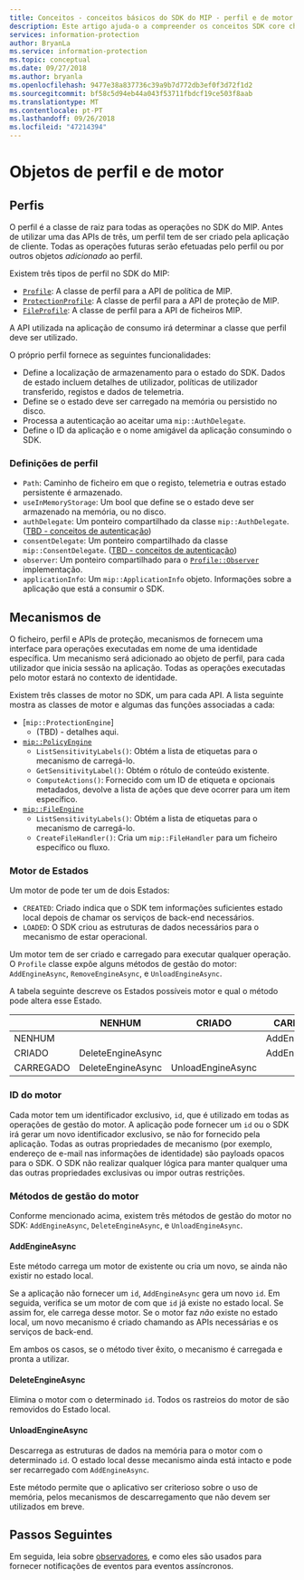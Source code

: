 ```yaml
---
title: Conceitos - conceitos básicos do SDK do MIP - perfil e de motor
description: Este artigo ajuda-o a compreender os conceitos SDK core chamados o perfil e o mecanismo, que são criados durante a inicialização do aplicativo.
services: information-protection
author: BryanLa
ms.service: information-protection
ms.topic: conceptual
ms.date: 09/27/2018
ms.author: bryanla
ms.openlocfilehash: 9477e38a837736c39a9b7d772db3ef0f3d72f1d2
ms.sourcegitcommit: bf58c5d94eb44a043f53711fbdcf19ce503f8aab
ms.translationtype: MT
ms.contentlocale: pt-PT
ms.lasthandoff: 09/26/2018
ms.locfileid: "47214394"
---
```

# <a name="profile-and-engine-objects"></a>Objetos de perfil e de motor

## <a name="profiles"></a>Perfis

O perfil é a classe de raiz para todas as operações no SDK do MIP. Antes de utilizar uma das APIs de três, um perfil tem de ser criado pela aplicação de cliente. Todas as operações futuras serão efetuadas pelo perfil ou por outros objetos *adicionado* ao perfil.

Existem três tipos de perfil no SDK do MIP:

- [`Profile`](https://docs.microsoft.com/en-us/azure/information-protection/develop/mip/class_mip_profile): A classe de perfil para a API de política de MIP.
- [`ProtectionProfile`](https://docs.microsoft.com/en-us/azure/information-protection/develop/mip/class_mip_protectionprofile): A classe de perfil para a API de proteção de MIP.
- [`FileProfile`](https://docs.microsoft.com/en-us/azure/information-protection/develop/mip/class_mip_fileprofile): A classe de perfil para a API de ficheiros MIP.

A API utilizada na aplicação de consumo irá determinar a classe que perfil deve ser utilizado.

O próprio perfil fornece as seguintes funcionalidades:

- Define a localização de armazenamento para o estado do SDK. Dados de estado incluem detalhes de utilizador, políticas de utilizador transferido, registos e dados de telemetria.
- Define se o estado deve ser carregado na memória ou persistido no disco.
- Processa a autenticação ao aceitar uma `mip::AuthDelegate`.
- Define o ID da aplicação e o nome amigável da aplicação consumindo o SDK.

### <a name="profile-settings"></a>Definições de perfil

- `Path`: Caminho de ficheiro em que o registo, telemetria e outras estado persistente é armazenado.
- `useInMemoryStorage`: Um bool que define se o estado deve ser armazenado na memória, ou no disco.
- `authDelegate`: Um ponteiro compartilhado da classe `mip::AuthDelegate`. ([TBD - conceitos de autenticação]())
- `consentDelegate`: Um ponteiro compartilhado da classe `mip::ConsentDelegate`. ([TBD - conceitos de autenticação]())
- `observer`: Um ponteiro compartilhado para o [ `Profile::Observer` ]() implementação.
- `applicationInfo`: Um `mip::ApplicationInfo` objeto. Informações sobre a aplicação que está a consumir o SDK.

## <a name="engines"></a>Mecanismos de

O ficheiro, perfil e APIs de proteção, mecanismos de fornecem uma interface para operações executadas em nome de uma identidade específica. Um mecanismo será adicionado ao objeto de perfil, para cada utilizador que inicia sessão na aplicação. Todas as operações executadas pelo motor estará no contexto de identidade.

Existem três classes de motor no SDK, um para cada API. A lista seguinte mostra as classes de motor e algumas das funções associadas a cada:

- [`mip::ProtectionEngine`]
  - (TBD) - detalhes aqui.
- [`mip::PolicyEngine`](https://docs.microsoft.com/en-us/azure/information-protection/develop/mip/class_mip_policyengine)
  - `ListSensitivityLabels()`: Obtém a lista de etiquetas para o mecanismo de carregá-lo.
  - `GetSensitivityLabel()`: Obtém o rótulo de conteúdo existente.
  - `ComputeActions()`: Fornecido com um ID de etiqueta e opcionais metadados, devolve a lista de ações que deve ocorrer para um item específico.
- [`mip::FileEngine`](https://docs.microsoft.com/en-us/azure/information-protection/develop/mip/class_mip_fileengine)
  - `ListSensitivityLabels()`: Obtém a lista de etiquetas para o mecanismo de carregá-lo.
  - `CreateFileHandler()`: Cria um `mip::FileHandler` para um ficheiro específico ou fluxo.

### <a name="engine-states"></a>Motor de Estados

Um motor de pode ter um de dois Estados:

- `CREATED`: Criado indica que o SDK tem informações suficientes estado local depois de chamar os serviços de back-end necessários.
- `LOADED`: O SDK criou as estruturas de dados necessários para o mecanismo de estar operacional.

Um motor tem de ser criado e carregado para executar qualquer operação. O `Profile` classe expõe alguns métodos de gestão do motor: `AddEngineAsync`, `RemoveEngineAsync`, e `UnloadEngineAsync`.

A tabela seguinte descreve os Estados possíveis motor e qual o método pode altera esse Estado.

|         | NENHUM              | CRIADO           | CARREGADO         |
|---------|-------------------|-------------------|----------------|
| NENHUM    |                   |                   | AddEngineAsync |
| CRIADO | DeleteEngineAsync |                   | AddEngineAsync |
| CARREGADO  | DeleteEngineAsync | UnloadEngineAsync |                |

### <a name="engine-id"></a>ID do motor

Cada motor tem um identificador exclusivo, `id`, que é utilizado em todas as operações de gestão do motor. A aplicação pode fornecer um `id` ou o SDK irá gerar um novo identificador exclusivo, se não for fornecido pela aplicação. Todas as outras propriedades de mecanismo (por exemplo, endereço de e-mail nas informações de identidade) são payloads opacos para o SDK. O SDK não realizar qualquer lógica para manter qualquer uma das outras propriedades exclusivas ou impor outras restrições.

### <a name="engine-management-methods"></a>Métodos de gestão do motor

Conforme mencionado acima, existem três métodos de gestão do motor no SDK: `AddEngineAsync`, `DeleteEngineAsync`, e `UnloadEngineAsync`.

#### <a name="addengineasync"></a>AddEngineAsync

Este método carrega um motor de existente ou cria um novo, se ainda não existir no estado local.

Se a aplicação não fornecer um `id`, `AddEngineAsync` gera um novo `id`. Em seguida, verifica se um motor de com que `id` já existe no estado local. Se assim for, ele carrega desse motor. Se o motor faz *não* existe no estado local, um novo mecanismo é criado chamando as APIs necessárias e os serviços de back-end.

Em ambos os casos, se o método tiver êxito, o mecanismo é carregada e pronta a utilizar.

#### <a name="deleteengineasync"></a>DeleteEngineAsync

Elimina o motor com o determinado `id`. Todos os rastreios do motor de são removidos do Estado local.

#### <a name="unloadengineasync"></a>UnloadEngineAsync

Descarrega as estruturas de dados na memória para o motor com o determinado `id`. O estado local desse mecanismo ainda está intacto e pode ser recarregado com `AddEngineAsync`.

Este método permite que o aplicativo ser criterioso sobre o uso de memória, pelos mecanismos de descarregamento que não devem ser utilizados em breve.

## <a name="next-steps"></a>Passos Seguintes

Em seguida, leia sobre [observadores](concept-async-observers.md), e como eles são usados para fornecer notificações de eventos para eventos assíncronos.
